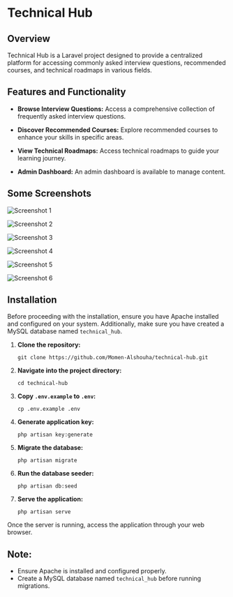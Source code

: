 # Technical Hub

## Overview

Technical Hub is a Laravel project designed to provide a centralized platform for accessing commonly asked interview questions, recommended courses, and technical roadmaps in various fields.

## Features and Functionality

- **Browse Interview Questions:** Access a comprehensive collection of frequently asked interview questions.
  
- **Discover Recommended Courses:** Explore recommended courses to enhance your skills in specific areas.

- **View Technical Roadmaps:** Access technical roadmaps to guide your learning journey.

- **Admin Dashboard:** An admin dashboard is available to manage content.

## Some Screenshots

![Screenshot 1](app/screenshots/login.png)

![Screenshot 2](app/screenshots/register.png)

![Screenshot 3](app/screenshots/landing.png)

![Screenshot 4](app/screenshots/dashboard.png)

![Screenshot 5](app/screenshots/categories.png)

![Screenshot 6](app/screenshots/roadmaps.png)


## Installation

Before proceeding with the installation, ensure you have Apache installed and configured on your system. Additionally, make sure you have created a MySQL database named `technical_hub`.

1. **Clone the repository:**

    ```
    git clone https://github.com/Momen-Alshouha/technical-hub.git
    ```

2. **Navigate into the project directory:**

    ```
    cd technical-hub
    ```

3. **Copy `.env.example` to `.env`:**

    ```
    cp .env.example .env
    ```

4. **Generate application key:**

    ```
    php artisan key:generate
    ```

5. **Migrate the database:**

    ```
    php artisan migrate
    ```

6. **Run the database seeder:**

    ```
    php artisan db:seed
    ```
    
7. **Serve the application:**

    ```
    php artisan serve
    ```

Once the server is running, access the application through your web browser.

## Note:

- Ensure Apache is installed and configured properly.
- Create a MySQL database named `technical_hub` before running migrations.

